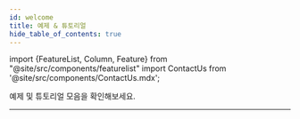 ```yaml
---
id: welcome
title: 예제 & 튜토리얼
hide_table_of_contents: true
---
```


import {FeatureList, Column, Feature} from "@site/src/components/featurelist"
import ContactUs from '@site/src/components/ContactUs.mdx';

예제 및 튜토리얼 모음을 확인해보세요.

<FeatureList>
  <Column title="유명한 예제">
    <Feature url="/tutorials/examples/guest-book" title="방명록" subtitle="Create a simple guest book" image="guest-book.png" />
    <Feature url="/tutorials/examples/donation" title="기부" subtitle="Receive and send tokens" image="donation.png" />
    <Feature url="/tutorials/examples/xcc" title="교차 컨트랙트 호출 기본" subtitle="Learn how to call other contracts" image="cross-call.png" />
    <Feature url="/tutorials/examples/coin-flip" title="동전 던지기 게임" subtitle="Learn to create basic random numbers" image="random.png" />
    <Feature url="/tutorials/examples/factory" title="팩토리 컨트랙트" subtitle="Build a contract that deploys contracts" image="factory.png" />
    <Feature url="/tutorials/examples/update-contract-migrate-state" title="업그레이드 & 마이그레이션" subtitle="Programmatically update contracts" image="update.png" />
    <Feature url="/tutorials/examples/frontend-multiple-contracts" title="다중 컨트랙트 프론트엔드" subtitle="Interact with multiple contracts" image="multiple.png" />

  </Column>
  
  <Column title="입문서: DeFi & 거버넌스">
    <Feature url="/develop/relevant-contracts/ft" title="대체 가능한 토큰" subtitle="Learn how to use and make FT" image="ft.png" />
    <Feature url="/develop/relevant-contracts/nft" title="대체 불가능 토큰" subtitle="Enter the NFT space" image="nft.png" />
    <Feature url="/develop/relevant-contracts/dao" title="자율 조직" subtitle="Understand autonomous organizations" image="dao.png" />
  </Column>
  <Column title="From Zero to Hero">
    <Feature url="/tutorials/nfts/js/introduction" title="NEAR에서 NFT 마스터 (JS)" subtitle="Learn everything about NFT in JS" image="nft-marketplace-js.png" />
    <Feature url="/tutorials/nfts/introduction" title="NEAR에서 NFT 마스터 (RS)" subtitle="Learn everything about NFT in Rust" image="nft-marketplace-rs.png" />
    <Feature url="/tutorials/fts/introduction" title="대체 가능한 토큰 101" subtitle="Learn everything about fungible tokens" image="ft.png" />
    <Feature url="/tutorials/crosswords/basics/overview" title="십자말풀이 게임" subtitle="Build a Crossword Game from zero" image="crossword.png" />
  </Column>
</FeatureList>

---

<ContactUs />
